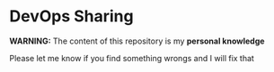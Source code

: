 # DevOps Sharing

**WARNING:** The content of this repository is my **personal knowledge**

Please let me know if you find something wrongs and I will fix that